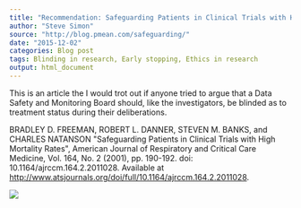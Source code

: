 ```yaml
---
title: "Recommendation: Safeguarding Patients in Clinical Trials with High Mortality Rates"
author: "Steve Simon"
source: "http://blog.pmean.com/safeguarding/"
date: "2015-12-02"
categories: Blog post
tags: Blinding in research, Early stopping, Ethics in research
output: html_document
---
```


This is an article the I would trot out if anyone tried to argue that a
Data Safety and Monitoring Board should, like the investigators, be
blinded as to treatment status during their deliberations.

<!---More--->

BRADLEY D. FREEMAN, ROBERT L. DANNER, STEVEN M. BANKS, and CHARLES
NATANSON "Safeguarding Patients in Clinical Trials with High Mortality
Rates", American Journal of Respiratory and Critical Care Medicine, Vol.
164, No. 2 (2001), pp. 190-192. doi: 10.1164/ajrccm.164.2.2011028.
Available at
<http://www.atsjournals.org/doi/full/10.1164/ajrccm.164.2.2011028>.

![](http://www.pmean.com/images/images/15/safeguarding01.png)




